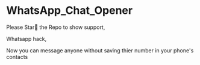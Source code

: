 # WhatsApp_Chat_Opener
Please Star🌟 the Repo to show support,

Whatsapp hack,

Now you can message anyone without saving thier number in your phone's contacts
